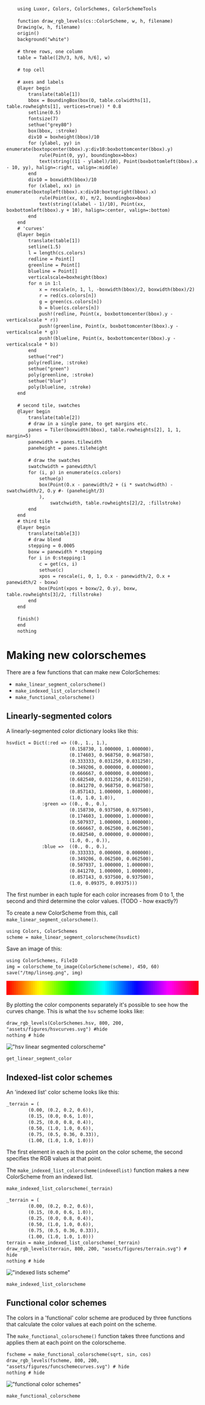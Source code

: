 ```@setup drawscheme
    using Luxor, Colors, ColorSchemes, ColorSchemeTools

    function draw_rgb_levels(cs::ColorScheme, w, h, filename)
    Drawing(w, h, filename)
    origin()
    background("white")

    # three rows, one column
    table = Table([2h/3, h/6, h/6], w)

    # top cell

    # axes and labels
    @layer begin
        translate(table[1])
        bbox = BoundingBox(box(O, table.colwidths[1], table.rowheights[1], vertices=true)) * 0.8
        setline(0.5)
        fontsize(7)
        sethue("grey80")
        box(bbox, :stroke)
        div10 = boxheight(bbox)/10
        for (ylabel, yy) in enumerate(boxtopcenter(bbox).y:div10:boxbottomcenter(bbox).y)
            rule(Point(0, yy), boundingbox=bbox)
            text(string((11 - ylabel)/10), Point(boxbottomleft(bbox).x - 10, yy), halign=:right, valign=:middle)
        end
        div10 = boxwidth(bbox)/10
        for (xlabel, xx) in enumerate(boxtopleft(bbox).x:div10:boxtopright(bbox).x)
            rule(Point(xx, 0), π/2, boundingbox=bbox)
            text(string((xlabel - 1)/10), Point(xx, boxbottomleft(bbox).y + 10), halign=:center, valign=:bottom)
        end        
    end
    # 'curves'
    @layer begin
        translate(table[1])
        setline(1.5)
        l = length(cs.colors)
        redline = Point[]
        greenline = Point[]
        blueline = Point[]
        verticalscale=boxheight(bbox)
        for n in 1:l
            x = rescale(n, 1, l, -boxwidth(bbox)/2, boxwidth(bbox)/2)
            r = red(cs.colors[n])
            g = green(cs.colors[n])
            b = blue(cs.colors[n])
            push!(redline, Point(x, boxbottomcenter(bbox).y - verticalscale * r))
            push!(greenline, Point(x, boxbottomcenter(bbox).y - verticalscale * g))
            push!(blueline, Point(x, boxbottomcenter(bbox).y - verticalscale * b))
        end
        sethue("red")
        poly(redline, :stroke)
        sethue("green")
        poly(greenline, :stroke)
        sethue("blue")
        poly(blueline, :stroke)
    end

    # second tile, swatches
    @layer begin
        translate(table[2])
        # draw in a single pane, to get margins etc.
        panes = Tiler(boxwidth(bbox), table.rowheights[2], 1, 1, margin=5)
        panewidth = panes.tilewidth
        paneheight = panes.tileheight

        # draw the swatches
        swatchwidth = panewidth/l
        for (i, p) in enumerate(cs.colors)
            sethue(p)
            box(Point(O.x - panewidth/2 + (i * swatchwidth) - swatchwidth/2, O.y #- (paneheight/3)
            ),
                swatchwidth, table.rowheights[2]/2, :fillstroke)
        end
    end
    # third tile
    @layer begin
        translate(table[3])
        # draw blend
        stepping = 0.0005
        boxw = panewidth * stepping
        for i in 0:stepping:1
            c = get(cs, i)
            sethue(c)
            xpos = rescale(i, 0, 1, O.x - panewidth/2, O.x + panewidth/2 - boxw)
            box(Point(xpos + boxw/2, O.y), boxw, table.rowheights[3]/2, :fillstroke)
        end
    end

    finish()
    end
    nothing
```

# Making new colorschemes

There are a few functions that can make new ColorSchemes:

- `make_linear_segment_colorscheme()`
- `make_indexed_list_colorscheme()`
- `make_functional_colorscheme()`

## Linearly-segmented colors

A linearly-segmented color dictionary looks like this:

```
hsvdict = Dict(:red => ((0., 1., 1.),
                       (0.158730, 1.000000, 1.000000),
                       (0.174603, 0.968750, 0.968750),
                       (0.333333, 0.031250, 0.031250),
                       (0.349206, 0.000000, 0.000000),
                       (0.666667, 0.000000, 0.000000),
                       (0.682540, 0.031250, 0.031250),
                       (0.841270, 0.968750, 0.968750),
                       (0.857143, 1.000000, 1.000000),
                       (1.0, 1.0, 1.0)),
             :green => ((0., 0., 0.),
                       (0.158730, 0.937500, 0.937500),
                       (0.174603, 1.000000, 1.000000),
                       (0.507937, 1.000000, 1.000000),
                       (0.666667, 0.062500, 0.062500),
                       (0.682540, 0.000000, 0.000000),
                       (1.0, 0., 0.)),
             :blue =>  ((0., 0., 0.),
                       (0.333333, 0.000000, 0.000000),
                       (0.349206, 0.062500, 0.062500),
                       (0.507937, 1.000000, 1.000000),
                       (0.841270, 1.000000, 1.000000),
                       (0.857143, 0.937500, 0.937500),
                       (1.0, 0.09375, 0.09375)))
```

The first number in each tuple for each color increases from 0 to 1, the second
and third determine the color values. (TODO - how exactly?)

To create a new ColorScheme from this, call `make_linear_segment_colorscheme()`.

```
using Colors, ColorSchemes
scheme = make_linear_segment_colorscheme(hsvdict)
```

Save an image of this:

```
using ColorSchemes, FileIO
img = colorscheme_to_image(ColorScheme(scheme), 450, 60)
save("/tmp/linseg.png", img)
```

!["linear segmented colorscheme"](assets/figures/linearsegmentedcolors.png)

By plotting the color components separately it's possible to see how the curves change. This is what the `hsv` scheme looks like:

```@example drawscheme
draw_rgb_levels(ColorSchemes.hsv, 800, 200, "assets/figures/hsvcurves.svg") #hide
nothing # hide
```

!["hsv linear segmented colorscheme"](assets/figures/hsvcurves.svg)

```@docs
get_linear_segment_color
```

## Indexed-list color schemes

An 'indexed list' color scheme looks like this:

```
_terrain = (
        (0.00, (0.2, 0.2, 0.6)),
        (0.15, (0.0, 0.6, 1.0)),
        (0.25, (0.0, 0.8, 0.4)),
        (0.50, (1.0, 1.0, 0.6)),
        (0.75, (0.5, 0.36, 0.33)),
        (1.00, (1.0, 1.0, 1.0)))
```

The first element in each is the point on the color scheme, the second specifies the RGB values at that point.

The `make_indexed_list_colorscheme(indexedlist)` function makes a new ColorScheme from an indexed list.

```
make_indexed_list_colorscheme(_terrain)
```

```@example drawscheme
_terrain = (
        (0.00, (0.2, 0.2, 0.6)),
        (0.15, (0.0, 0.6, 1.0)),
        (0.25, (0.0, 0.8, 0.4)),
        (0.50, (1.0, 1.0, 0.6)),
        (0.75, (0.5, 0.36, 0.33)),
        (1.00, (1.0, 1.0, 1.0)))
terrain = make_indexed_list_colorscheme(_terrain)
draw_rgb_levels(terrain, 800, 200, "assets/figures/terrain.svg") # hide
nothing # hide
```

!["indexed lists scheme"](assets/figures/terrain.svg)

```@docs
make_indexed_list_colorscheme
```

## Functional color schemes

The colors in a 'functional' color scheme are produced by three functions that calculate the color values at each point on the scheme.

The `make_functional_colorscheme()` function takes three functions and applies them at each point on the colorscheme.

```@example drawscheme
fscheme = make_functional_colorscheme(sqrt, sin, cos)
draw_rgb_levels(fscheme, 800, 200, "assets/figures/funcschemecurves.svg") # hide
nothing # hide
```

!["functional color schemes"](assets/figures/funcschemecurves.svg)

```@docs
make_functional_colorscheme
```
